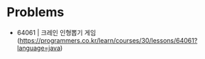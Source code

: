 # Problems

- 64061 | 크레인 인형뽑기 게임 (https://programmers.co.kr/learn/courses/30/lessons/64061?language=java)